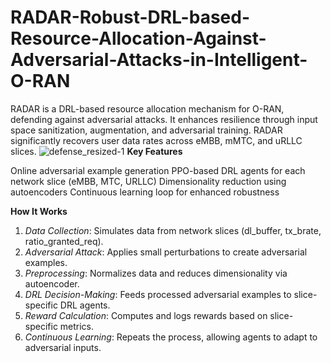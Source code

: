 # RADAR-Robust-DRL-based-Resource-Allocation-Against-Adversarial-Attacks-in-Intelligent-O-RAN
RADAR is a DRL-based resource allocation mechanism for O-RAN, defending against adversarial attacks. It enhances resilience through input space sanitization, augmentation, and adversarial training. RADAR significantly recovers user data rates across eMBB, mMTC, and uRLLC slices.
![defense_resized-1](https://github.com/user-attachments/assets/7f47d301-26e8-4ab3-a2b2-57825f60a185)
**Key Features**

Online adversarial example generation
PPO-based DRL agents for each network slice (eMBB, MTC, URLLC)
Dimensionality reduction using autoencoders
Continuous learning loop for enhanced robustness

**How It Works**

1. *Data Collection*: Simulates data from network slices (dl_buffer, tx_brate, ratio_granted_req).
2. *Adversarial Attack*: Applies small perturbations to create adversarial examples.
3. *Preprocessing*: Normalizes data and reduces dimensionality via autoencoder.
4. *DRL Decision-Making*: Feeds processed adversarial examples to slice-specific DRL agents.
5. *Reward Calculation*: Computes and logs rewards based on slice-specific metrics.
6. *Continuous Learning*: Repeats the process, allowing agents to adapt to adversarial inputs.
